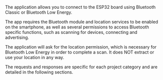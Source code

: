 The application allows you to connect to the ESP32 board using Bluetooth Classic or Bluetooth Low Energy.

The app requires the Bluetooth module and location services to be enabled on the smartphone, as well as several permissions to access Bluetooth specific functions, such as scanning for devices, connecting and advertising.

The application will ask for the location permission, which is necessary for Bluetooth Low Energy in order to complete a scan. It does NOT extract or use your location in any way.

The requests and responses are specific for each project category and are detailed in the following sections.
